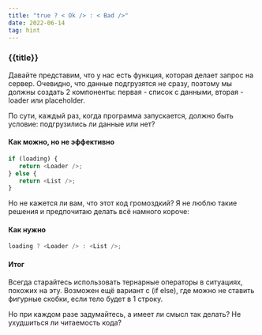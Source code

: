 ```yaml
---
title: "true ? < Ok /> : < Bad />"
date: 2022-06-14
tag: hint
---
```


### {{title}}

Давайте представим, что у нас есть функция, которая делает запрос на сервер. Очевидно, что данные подгрузятся не сразу, поэтому мы должны создать 2 компоненты: первая - список с данными, вторая - loader или placeholder.

По сути, каждый раз, когда программа запускается, должно быть условие: подгрузились ли данные или нет?

#### Как можно, но не эффективно

```js
if (loading) {
   return <Loader />;
} else {
   return <List />;
}
```

Но не кажется ли вам, что этот код громоздкий? Я не люблю такие решения и предпочитаю делать всё намного короче:

#### Как нужно

```js
loading ? <Loader /> : <List />;
```

#### Итог

Всегда старайтесь использовать тернарные операторы в ситуациях, похожих на эту. Возможен ещё вариант с (if else), где можно не ставить фигурные скобки, если тело будет в 1 строку.

Но при каждом разе задумайтесь, а имеет ли смысл так делать? Не ухудшиться ли читаемость кода?
